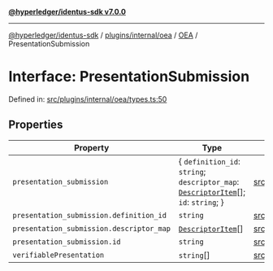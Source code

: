 [**@hyperledger/identus-sdk v7.0.0**](../../../../../../README.md)

***

[@hyperledger/identus-sdk](../../../../../../README.md) / [plugins/internal/oea](../../../README.md) / [OEA](../README.md) / PresentationSubmission

# Interface: PresentationSubmission

Defined in: [src/plugins/internal/oea/types.ts:50](https://github.com/hyperledger/identus-edge-agent-sdk-ts/blob/96423ee84b124a31ce63036d9d623d1cb73a13c2/src/plugins/internal/oea/types.ts#L50)

## Properties

| Property | Type | Defined in |
| ------ | ------ | ------ |
| <a id="presentation_submission"></a> `presentation_submission` | \{ `definition_id`: `string`; `descriptor_map`: [`DescriptorItem`](DescriptorItem.md)[]; `id`: `string`; \} | [src/plugins/internal/oea/types.ts:51](https://github.com/hyperledger/identus-edge-agent-sdk-ts/blob/96423ee84b124a31ce63036d9d623d1cb73a13c2/src/plugins/internal/oea/types.ts#L51) |
| `presentation_submission.definition_id` | `string` | [src/plugins/internal/oea/types.ts:53](https://github.com/hyperledger/identus-edge-agent-sdk-ts/blob/96423ee84b124a31ce63036d9d623d1cb73a13c2/src/plugins/internal/oea/types.ts#L53) |
| `presentation_submission.descriptor_map` | [`DescriptorItem`](DescriptorItem.md)[] | [src/plugins/internal/oea/types.ts:54](https://github.com/hyperledger/identus-edge-agent-sdk-ts/blob/96423ee84b124a31ce63036d9d623d1cb73a13c2/src/plugins/internal/oea/types.ts#L54) |
| `presentation_submission.id` | `string` | [src/plugins/internal/oea/types.ts:52](https://github.com/hyperledger/identus-edge-agent-sdk-ts/blob/96423ee84b124a31ce63036d9d623d1cb73a13c2/src/plugins/internal/oea/types.ts#L52) |
| <a id="verifiablepresentation"></a> `verifiablePresentation` | `string`[] | [src/plugins/internal/oea/types.ts:56](https://github.com/hyperledger/identus-edge-agent-sdk-ts/blob/96423ee84b124a31ce63036d9d623d1cb73a13c2/src/plugins/internal/oea/types.ts#L56) |
